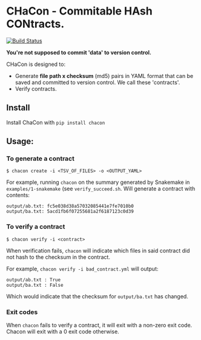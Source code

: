 # CHaCon - Commitable HAsh CONtracts.

[![Build Status](https://travis-ci.com/theJasonFan/chacon.svg?token=Xz9rMtpGH2yMytbU95xT&branch=master)](https://travis-ci.com/theJasonFan/chacon)

**You're not supposed to commit 'data' to version control.**

CHaCon is designed to:
- Generate **file path x checksum** (md5) pairs in YAML format that can be saved and committed to version control. We call these 'contracts'.
- Verify contracts.

## Install

Install ChaCon with `pip install chacon`

## Usage:

### To generate a contract

	$ chacon create -i <TSV_OF_FILES> -o <OUTPUT_YAML>

For example, running `chacon` on the summary generated by Snakemake in `examples/1-snakemake` (see `verify_succeed.sh`. Will generate a contract with contents:

	output/ab.txt: fc5e038d38a57032085441e7fe7010b0
	output/ba.txt: 5acd1fb6f07255681a2f6187123c0d39

### To verify a contract

	$ chacon verify -i <contract>

When verification fails, `chacon` will indicate which files in said contract did not hash to the checksum in the contract.

For example, `chacon verify -i bad_contract.yml` will output:

	output/ab.txt : True
	output/ba.txt : False

Which would indicate that the checksum for `output/ba.txt` has changed.

### Exit codes
When `chacon` fails to verify a contract, it will exit with a non-zero exit code. Chacon will exit with a 0 exit code otherwise.